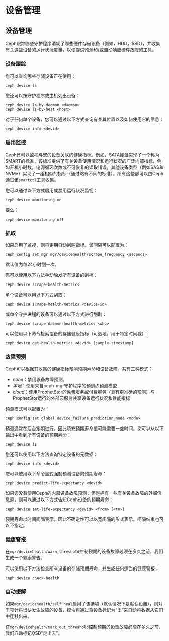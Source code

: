 # 设备管理

## 设备管理

Ceph跟踪哪些守护程序消耗了哪些硬件存储设备（例如，HDD，SSD），并收集有关这些设备的运行状况度量，以便提供预测和/或自动响应硬件故障的工具。

### 设备跟踪

您可以查询哪些存储设备正在使用：

```text
ceph device ls
```

您还可以按守护程序或主机列出设备：

```text
ceph device ls-by-daemon <daemon>
ceph device ls-by-host <host>
```

对于任何单个设备，您可以通过以下方式查询有关其位置以及如何使用它的信息：

```text
ceph device info <devid>
```

### 启用监控

Ceph还可以监视与您的设备关联的健康指标。例如，SATA硬盘实现了一个称为SMART的标准，该标准提供了有关设备使用情况和运行状况的广泛内部指标，例如开机小时数，电源循环次数或不可恢复的读取错误。其他设备类型（例如SAS和NVMe）实现了一组相似的指标（通过略有不同的标准）。所有这些都可以由Ceph通过该`smartctl`工具收集。

您可以通过以下方式启用或禁用运行状况监视：

```text
ceph device monitoring on
```

要么：

```text
ceph device monitoring off
```

### 抓取

如果启用了监视，则将定期自动刮除指标。该间隔可以配置为：

```text
ceph config set mgr mgr/devicehealth/scrape_frequency <seconds>
```

默认值为每24小时刮一次。

您可以使用以下方法手动触发所有设备的刮擦：

```text
ceph device scrape-health-metrics
```

单个设备可以用以下方式刮取：

```text
ceph device scrape-health-metrics <device-id>
```

或单个守护进程的设备可以通过以下方式进行刮取：

```text
ceph device scrape-daemon-health-metrics <who>
```

可以使用以下命令检索设备的存储健康指标（可选地，用于特定时间戳）：

```text
ceph device get-health-metrics <devid> [sample-timestamp]
```

### 故障预测

Ceph可以根据其收集的健康指标预测预期寿命和设备故障。共有三种模式：

* _none_：禁用设备故障预测。
* _本地_：使用来自ceph-mgr守护程序的预训练预测模型
* _cloud_：使用ProphetStor的免费服务或付费服务（具有更准确的预测）与ProphetStor运行的外部云服务共享设备运行状况和性能指标

预测模式可以配置为：

```text
ceph config set global device_failure_prediction_mode <mode>
```

预测通常在后台定期进行，因此填充预期寿命值可能需要一些时间。您可以从以下输出中看到所有设备的预期寿命：

```text
ceph device ls
```

您还可以使用以下方法查询特定设备的元数据：

```text
ceph device info <devid>
```

您可以使用以下命令显式强制预测设备的预期寿命：

```text
ceph device predict-life-expectancy <devid>
```

如果您没有使用Ceph的内部设备故障预测，但是拥有一些有关设备故障的外部信息源，则可以通过以下方式告知Ceph设备的预期寿命：

```text
ceph device set-life-expectancy <devid> <from> [<to>]
```

预期寿命以时间间隔表示，因此不确定性可以以宽间隔的形式表示。间隔结束也可以不指定。

### 健康警报

在`mgr/devicehealth/warn_threshold`控制预期的设备故障必须在多久之前，我们生成一个健康警告。

可以使用以下方法检查所有设备的存储预期寿命，并生成任何适当的健康警报：

```text
ceph device check-health
```

### 自动缓解

如果`mgr/devicehealth/self_heal`启用了该选项（默认情况下是默认设置），则对于预计将很快发生故障的设备，模块将通过将设备标记为“出”来自动将数据从它们中迁移出来。

在`mgr/devicehealth/mark_out_threshold`控制预期的设备故障必须在多久之前，我们自动标记OSD“走出去”。

